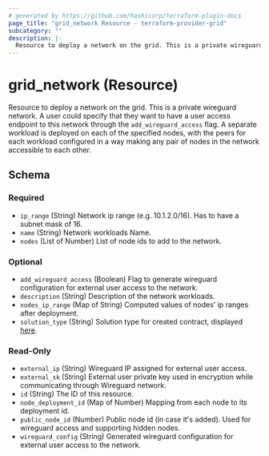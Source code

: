 ```yaml
---
# generated by https://github.com/hashicorp/terraform-plugin-docs
page_title: "grid_network Resource - terraform-provider-grid"
subcategory: ""
description: |-
  Resource to deploy a network on the grid. This is a private wireguard network. A user could specify that they want to have a user access endpoint to this network through the add_wireguard_access flag. A separate workload is deployed on each of the specified nodes, with the peers for each workload configured in a way making any pair of nodes in the network accessible to each other.
---
```


# grid_network (Resource)

Resource to deploy a network on the grid. This is a private wireguard network. A user could specify that they want to have a user access endpoint to this network through the `add_wireguard_access` flag. A separate workload is deployed on each of the specified nodes, with the peers for each workload configured in a way making any pair of nodes in the network accessible to each other.



<!-- schema generated by tfplugindocs -->
## Schema

### Required

- `ip_range` (String) Network ip range (e.g. 10.1.2.0/16). Has to have a subnet mask of 16.
- `name` (String) Network workloads Name.
- `nodes` (List of Number) List of node ids to add to the network.

### Optional

- `add_wireguard_access` (Boolean) Flag to generate wireguard configuration for external user access to the network.
- `description` (String) Description of the network workloads.
- `nodes_ip_range` (Map of String) Computed values of nodes' ip ranges after deployment.
- `solution_type` (String) Solution type for created contract, displayed [here](https://play.dev.grid.tf/#/contractslist).

### Read-Only

- `external_ip` (String) Wireguard IP assigned for external user access.
- `external_sk` (String) External user private key used in encryption while communicating through Wireguard network.
- `id` (String) The ID of this resource.
- `node_deployment_id` (Map of Number) Mapping from each node to its deployment id.
- `public_node_id` (Number) Public node id (in case it's added). Used for wireguard access and supporting hidden nodes.
- `wireguard_config` (String) Generated wireguard configuration for external user access to the network.



